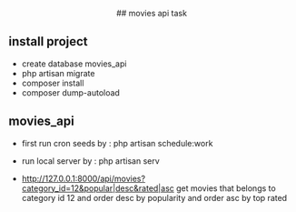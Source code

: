 <p align="center">## movies api task</p>


## install project 
- create database movies_api
- php artisan migrate 
- composer install 
- composer dump-autoload


## movies_api

- first run cron seeds by : php artisan schedule:work

- run local server by : php artisan serv

- http://127.0.0.1:8000/api/movies?category_id=12&popular|desc&rated|asc get movies that belongs to category id 12 and order desc by popularity and order asc by top rated
